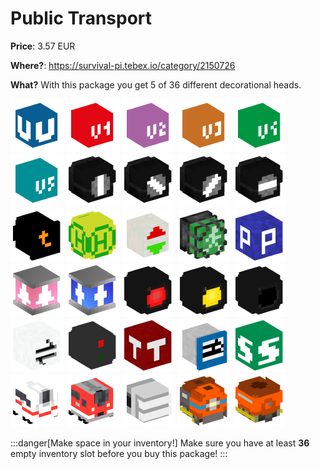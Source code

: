 # Public Transport

**Price**: 3.57 EUR

**Where?**: https://survival-pi.tebex.io/category/2150726

**What?** With this package you get 5 of 36 different decorational heads.

![40167](2576e3aea553fe27f8b6d478bf475f8a.webp)
![40222](85013bb7fc447e05e1f2bf08a8192b9a.webp)
![40225](a7c4111c2461a6bd7e13963a17c9e27b.webp)
![40220](e7d18dc89a679ed20941a93e0cbc770b.webp)
![40224](58b038ac6cde8be75c9e0654409cbc37.webp)
![40221](f715fec02fb7d50179b0e7f6f0ebb213.webp)
![33496](5f9ff1e29a63cfb7a8dc7549f8ffc3f9.webp)
![33495](a7ec31c1790741a16deb06d452e6e3a8.webp)
![33494](0c18279e944d90d642bf2b5c94d87d6e.webp)
![33493](0e14e1a5b63a43c5081ff559c4eb21a4.webp)
![30565](c03300d2c9c7db697f96fe5403506d70.webp)
![23498](ef7c56e9c6c690d334a51aa726aef9af.webp)
![24182](436093b14782364f5562fce2341aae57.webp)
![41761](c3dbe1333158dd012551121b5bac0fbe.webp)
![26622](5b6e76cc59220da177fb23d473dde800.webp)
![73259](3e105527352ee4983380ab93f26cd939.webp)
![73258](006ed2c04ff2d76d6cb6a1687d9d0834.webp)
![61626](e6706e3dfaad460779bc7fd7eab285a9.webp)
![61625](a375e3858849977cf6e03e6ace37878f.webp)
![61627](df7738d0e0b88102f62725e174fa4332.webp)
![54203](1847a62c11f233672193d6f785f4a816.webp)
![33791](11ac79bb86d80c646b2fd1eec9b44485.webp)
![48047](f309603adae89ecffc770364767adeea.webp)
![46484](5dc6cc74ae22b8b26518d29c14df7c55.webp)
![45732](0e10837f70ca16debc02e44f3e3e762a.webp)
![51309](9ba12956a0929977e6538e4e647f78bc.webp)
![51308](1573d2b454d711ec80a54d140eaaf7f1.webp)
![44573](26cb3a75d286d7a15a1fd7cc02b059c3.webp)
![14872](02aa548d287f998e8c0b1be7f9e39702.webp)
![14871](edbec94e93981f852d3dd4c8bbbd0ba6.webp)

:::danger[Make space in your inventory!]
Make sure you have at least **36** empty inventory slot before you buy this package!
:::